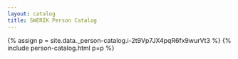 ```yaml
---
layout: catalog
title: SWERIK Person Catalog
---
```

{% assign p = site.data._person-catalog.i-2t9Vp7JX4pqR6fx9wurVt3 %}
{% include person-catalog.html p=p %}

